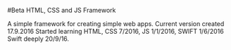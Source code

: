 #Beta HTML, CSS and JS Framework

A simple framework for creating simple web apps.
Current version created 17.9.2016
Started learning HTML, CSS 7/2016, JS 1/1/2016, SWIFT 1/6/2016
Swift deeply 20/9/16.
